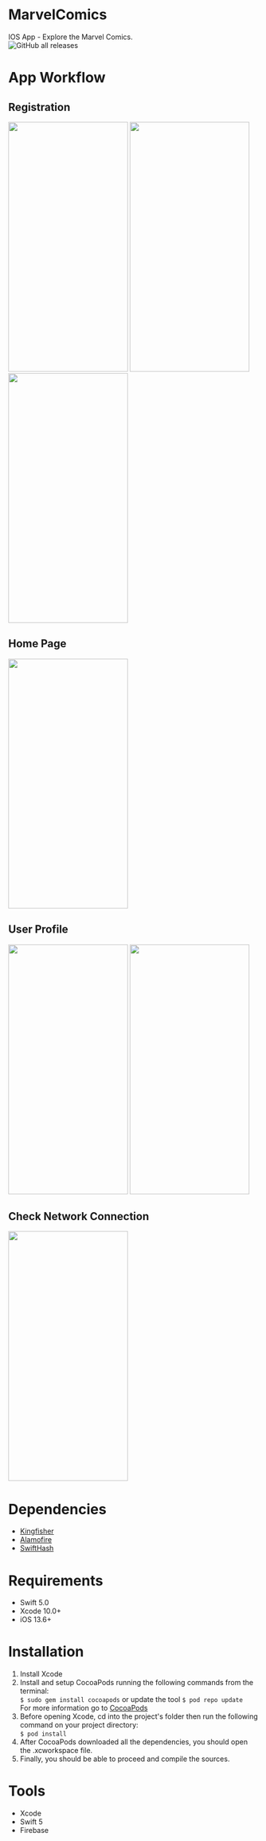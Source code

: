 # MarvelComics
IOS App - Explore the Marvel Comics.  
![GitHub all releases](https://img.shields.io/github/downloads/NorahManeea/MarvelComics/total?label=Swift&logo=swift) 


# App Workflow
## Registration  

<img src="https://user-images.githubusercontent.com/78898254/118908403-38c6d900-b8d6-11eb-9c46-b630652c62aa.png" width="240" height="500"> <img src="https://user-images.githubusercontent.com/78898254/118908471-5ac05b80-b8d6-11eb-94a3-45df9a9d6027.png" width="240" height="500"> <img src="https://user-images.githubusercontent.com/78898254/118908476-5c8a1f00-b8d6-11eb-9e2a-2895a4002c8c.png" width="240" height="500">

## Home Page  
<img src="https://user-images.githubusercontent.com/78898254/118908559-7fb4ce80-b8d6-11eb-8c4f-2e98af8b45fd.png" width="240" height="500">


## User Profile  
<img src="https://user-images.githubusercontent.com/78898254/118908619-9bb87000-b8d6-11eb-860b-87a26db1b743.png" width="240" height="500"> <img src="https://user-images.githubusercontent.com/78898254/118908625-9e1aca00-b8d6-11eb-8934-c1e22204b6ee.png" width="240" height="500">

## Check Network Connection  
<img src="https://user-images.githubusercontent.com/78898254/119089118-80289480-b9be-11eb-8ebf-ba0742a1715c.png" width="240" height="500">


# Dependencies 
* [Kingfisher](https://github.com/onevcat/Kingfisher)
* [Alamofire](https://github.com/Alamofire/Alamofire)
* [SwiftHash](https://github.com/onmyway133/SwiftHash)

# Requirements
* Swift 5.0
* Xcode 10.0+
* iOS 13.6+

# Installation
1. Install Xcode
2. Install and setup CocoaPods running the following commands from the terminal:  
`$ sudo gem install cocoapods` or update the tool `$ pod repo update`  
For more information go to [CocoaPods](https://www.cocoapods.org/)
3. Before opening Xcode, cd into the project's folder then run the following command on your project directory:  
`$ pod install` 
4. After CocoaPods downloaded all the dependencies, you should open the .xcworkspace file.
5. Finally, you should be able to proceed and compile the sources.



# Tools
* Xcode
* Swift 5
* Firebase

